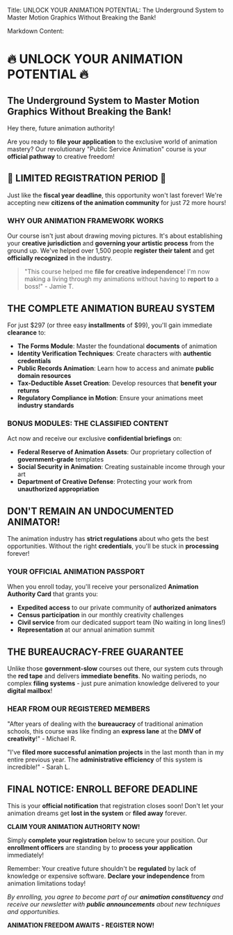 Title: UNLOCK YOUR ANIMATION POTENTIAL: The Underground System to Master Motion Graphics Without Breaking the Bank!

Markdown Content:
# 🔥 UNLOCK YOUR ANIMATION POTENTIAL 🔥
## The Underground System to Master Motion Graphics Without Breaking the Bank!

Hey there, future animation authority! 

Are you ready to **file your application** to the exclusive world of animation mastery? Our revolutionary "Public Service Animation" course is your **official pathway** to creative freedom!

## 🚨 LIMITED REGISTRATION PERIOD 🚨

Just like the **fiscal year deadline**, this opportunity won't last forever! We're accepting new **citizens of the animation community** for just 72 more hours!

### WHY OUR ANIMATION FRAMEWORK WORKS

Our course isn't just about drawing moving pictures. It's about establishing your **creative jurisdiction** and **governing your artistic process** from the ground up. We've helped over 1,500 people **register their talent** and get **officially recognized** in the industry.

> "This course helped me **file for creative independence**! I'm now making a living through my animations without having to **report to** a boss!" - Jamie T.

## THE COMPLETE ANIMATION BUREAU SYSTEM

For just $297 (or three easy **installments** of $99), you'll gain immediate **clearance** to:

* **The Forms Module**: Master the foundational **documents** of animation
* **Identity Verification Techniques**: Create characters with **authentic credentials**
* **Public Records Animation**: Learn how to access and animate **public domain resources**
* **Tax-Deductible Asset Creation**: Develop resources that **benefit your returns**
* **Regulatory Compliance in Motion**: Ensure your animations meet **industry standards**

### BONUS MODULES: THE CLASSIFIED CONTENT

Act now and receive our exclusive **confidential briefings** on:

* **Federal Reserve of Animation Assets**: Our proprietary collection of **government-grade** templates
* **Social Security in Animation**: Creating sustainable income through your art
* **Department of Creative Defense**: Protecting your work from **unauthorized appropriation**

## DON'T REMAIN AN UNDOCUMENTED ANIMATOR!

The animation industry has **strict regulations** about who gets the best opportunities. Without the right **credentials**, you'll be stuck in **processing** forever!

### YOUR OFFICIAL ANIMATION PASSPORT

When you enroll today, you'll receive your personalized **Animation Authority Card** that grants you:

* **Expedited access** to our private community of **authorized animators**
* **Census participation** in our monthly creativity challenges
* **Civil service** from our dedicated support team (No waiting in long lines!)
* **Representation** at our annual animation summit

## THE BUREAUCRACY-FREE GUARANTEE

Unlike those **government-slow** courses out there, our system cuts through the **red tape** and delivers **immediate benefits**. No waiting periods, no complex **filing systems** - just pure animation knowledge delivered to your **digital mailbox**!

### HEAR FROM OUR REGISTERED MEMBERS

"After years of dealing with the **bureaucracy** of traditional animation schools, this course was like finding an **express lane** at the **DMV of creativity**!" - Michael R.

"I've **filed more successful animation projects** in the last month than in my entire previous year. The **administrative efficiency** of this system is incredible!" - Sarah L.

## FINAL NOTICE: ENROLL BEFORE DEADLINE

This is your **official notification** that registration closes soon! Don't let your animation dreams get **lost in the system** or **filed away** forever.

**CLAIM YOUR ANIMATION AUTHORITY NOW!**

Simply **complete your registration** below to secure your position. Our **enrollment officers** are standing by to **process your application** immediately!

Remember: Your creative future shouldn't be **regulated** by lack of knowledge or expensive software. **Declare your independence** from animation limitations today!

*By enrolling, you agree to become part of our **animation constituency** and receive our newsletter with **public announcements** about new techniques and opportunities.*

**ANIMATION FREEDOM AWAITS - REGISTER NOW!**